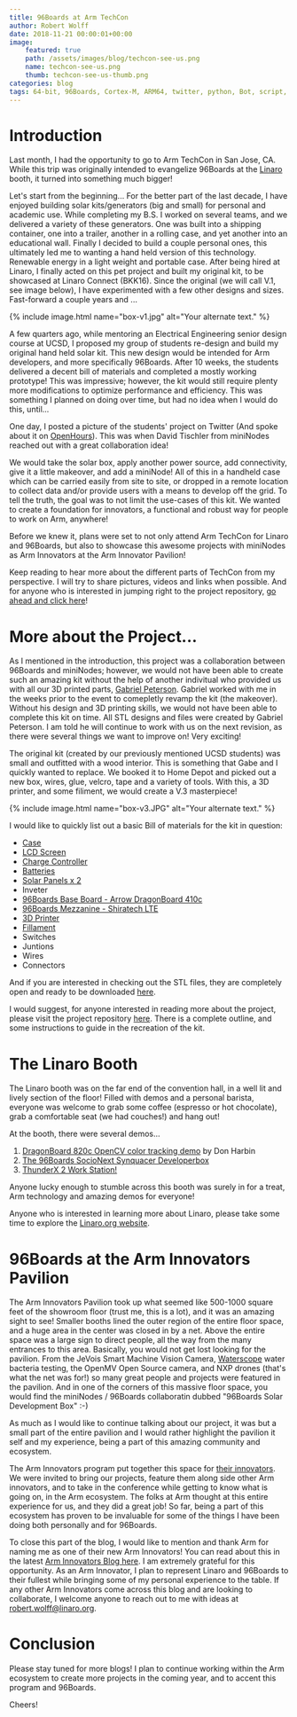 ```yaml
---
title: 96Boards at Arm TechCon
author: Robert Wolff
date: 2018-11-21 00:00:01+00:00
image:
    featured: true
    path: /assets/images/blog/techcon-see-us.png
    name: techcon-see-us.png
    thumb: techcon-see-us-thumb.png
categories: blog
tags: 64-bit, 96Boards, Cortex-M, ARM64, twitter, python, Bot, script, arm, techcon, convention, san francisco, san jose, 
---
```


# Introduction

Last month, I had the opportunity to go to Arm TechCon in San Jose, CA. While this trip was originally intended to evangelize 96Boards at the [Linaro](https://www.linaro.org/) booth, it turned into something much bigger! 

Let's start from the beginning... For the better part of the last decade, I have enjoyed building solar kits/generators (big and small) for personal and academic use. While completing my B.S. I worked on several teams, and we delivered a variety of these generators. One was built into a shipping container, one into a trailer, another in a rolling case, and yet another into an educational wall. Finally I decided to build a couple personal ones, this ultimately led me to wanting a hand held version of this technology. Renewable energy in a light weight and portable case. After being hired at Linaro, I finally acted on this pet project and built my original kit, to be showcased at Linaro Connect (BKK16). Since the original (we will call V.1, see image below), I have experimented with a few other designs and sizes. Fast-forward a couple years and ...

{% include image.html name="box-v1.jpg" alt="Your alternate text." %}

A few quarters ago, while mentoring an Electrical Engineering senior design course at UCSD, I proposed my group of students re-design and build my original hand held solar kit. This new design would be intended for Arm developers, and more specifically 96Boards. After 10 weeks, the students delivered a decent bill of materials and completed a mostly working prototype! This was impressive; however, the kit would still require plenty more modifications to optimize performance and efficiency. This was something I planned on doing over time, but had no idea when I would do this, until...

One day, I posted a picture of the students' project on Twitter (And spoke about it on [OpenHours](https://www.96boards.org/openhours/)). This was when David Tischler from miniNodes reached out with a great collaboration idea!

We would take the solar box, apply another power source, add connectivity, give it a little makeover, and add a miniNode! All of this in a handheld case which can be carried easily from site to site, or dropped in a remote location to collect data and/or provide users with a means to develop off the grid. To tell the truth, the goal was to not limit the use-cases of this kit. We wanted to create a foundation for innovators, a functional and robust way for people to work on Arm, anywhere!

Before we knew it, plans were set to not only attend Arm TechCon for Linaro and 96Boards, but also to showcase this awesome projects with miniNodes as Arm Innovators at the Arm Innovator Pavilion! 

Keep reading to hear more about the different parts of TechCon from my perspective. I will try to share pictures, videos and links when possible. And for anyone who is interested in jumping right to the project repository, [go ahead and click here](https://github.com/96boards-projects/96b-sustain-dev-box)!


# More about the Project...

As I mentioned in the introduction, this project was a collaboration between 96Boards and miniNodes; however, we would not have been able to create such an amazing kit without the help of another indivitual who provided us with all our 3D printed parts, [Gabriel Peterson](https://www.instagram.com/gabrieldpeterson/). Gabriel worked with me in the weeks prior to the event to comepletly revamp the kit (the makeover). Without his design and 3D printing skills, we would not have been able to complete this kit on time. All STL designs and files were created by Gabriel Peterson. I am told he will continue to work with us on the next revision, as there were several things we want to improve on! Very exciting!

The original kit (created by our previously mentioned UCSD students) was small and outfitted with a wood interior. This is something that Gabe and I quickly wanted to replace. We booked it to Home Depot and picked out a new box, wires, glue, velcro, tape and a variety of tools. With this, a 3D printer, and some filiment, we would create a V.3 masterpiece! 

{% include image.html name="box-v3.JPG" alt="Your alternate text." %}

I would like to quickly list out a basic Bill of materials for the kit in question:

- [Case](https://www.homedepot.com/p/RIDGID-22-in-Pro-Organizer-Black-222571/205440492)
- [LCD Screen](https://www.arrow.com/en/products/96boards-display-7/linksprite-technologies-inc)
- [Charge Controller](https://www.amazon.com/gp/product/B013HK2OOE/ref=oh_aui_detailpage_o08_s00?ie=UTF8&psc=1)
- [Batteries](https://www.amazon.com/gp/product/B00KC39BE6/ref=oh_aui_detailpage_o00_s00?ie=UTF8&psc=1)
- [Solar Panels x 2](https://www.amazon.com/gp/product/B00OZC3X1C/ref=oh_aui_detailpage_o08_s00?ie=UTF8&psc=1)
- Inveter
- [96Boards Base Board - Arrow DragonBoard 410c](https://www.96boards.org/product/dragonboard410c/)
- [96Boards Mezzanine - Shiratech LTE](https://www.96boards.org/product/shiratech-lte/)
- [3D Printer](https://shop.prusa3d.com/en/3d-printers/180-original-prusa-i3-mk3-kit.html#)
- [Fillament](
https://shop.prusa3d.com/en/filament/159-pla-extrafill-gold-happens-750g.html)
- Switches
- Juntions
- Wires
- Connectors

And if you are interested in checking out the STL files, they are completely open and ready to be downloaded [here](https://github.com/96boards-projects/96b-sustain-dev-box/tree/master/stl-files).

I would suggest, for anyone interested in reading more about the project, please visit the project repository [here](https://github.com/96boards-projects/96b-sustain-dev-box). There is a complete outline, and some instructions to guide in the recreation of the kit.

# The Linaro Booth
 
The Linaro booth was on the far end of the convention hall, in a well lit and lively section of the floor! Filled with demos and a personal barista, everyone was welcome to grab some coffee (espresso or hot chocolate), grab a comfortable seat (we had couches!) and hang out!

At the booth, there were several demos...

1) [DragonBoard 820c OpenCV color tracking demo](https://github.com/dbharbin/OpenCV-color-tracking-demo) by Don Harbin
2) [The 96Boards SocioNext Synquacer Developerbox](https://www.96boards.org/product/developerbox/)
3) [ThunderX 2 Work Station!](https://www.avantek.co.uk/store/avantek-thunderx2-arm-workstation-thunderx2station.html)

Anyone lucky enough to stumble across this booth was surely in for a treat, Arm technology and amazing demos for everyone! 

Anyone who is interested in learning more about Linaro, please take some time to explore the [Linaro.org website](https://www.linaro.org/).

# 96Boards at the Arm Innovators Pavilion

The Arm Innovators Pavilion took up what seemed like 500-1000 square feet of the showroom floor (trust me, this is a lot), and it was an amazing sight to see! Smaller booths lined the outer region of the entire floor space, and a huge area in the center was closed in by a net. Above the entire space was a large sign to direct people, all the way from the many entrances to this area. Basically, you would not get lost looking for the pavilion. From the JeVois Smart Machine Vision Camera, [Waterscope](https://community.arm.com/members/dr-alexander-patto) water bacteria testing, the OpenMV Open Source camera, and NXP drones (that's what the net was for!) so many great people and projects were featured in the pavilion. And in one of the corners of this massive floor space, you would find the miniNodes / 96Boards collaboratin dubbed "96Boards Solar Development Box" :-)

As much as I would like to continue talking about our project, it was but a small part of the entire pavilion and I would rather highlight the pavilion it self and my experience, being a part of this amazing community and ecosystem. 

The Arm Innovators program put together this space for [their innovators](https://community.arm.com/achievements/e4ecdcdf-ad4b-4858-95ed-24be69743253). We were invited to bring our projects, feature them along side other Arm innovators, and to take in the conference while getting to know what is going on, in the Arm ecosystem. The folks at Arm thought at this entire experience for us, and they did a great job! So far, being a part of this ecosystem has proven to be invaluable for some of the things I have been doing both personally and for 96Boards.

To close this part of the blog, I would like to mention and thank Arm for naming me as one of their new Arm Innovators! You can read about this in the latest [Arm Innovators Blog here](https://community.arm.com/innovation/b/blog/posts/say-hello-to-the-latest-arm-innovators). I am extremely grateful for this opportunity. As an Arm Innovator, I plan to represent Linaro and 96Boards to their fullest while bringing some of my personal experience to the table. If any other Arm Innovators come across this blog and are looking to collaborate, I welcome anyone to reach out to me with ideas at robert.wolff@linaro.org.

# Conclusion

Please stay tuned for more blogs! I plan to continue working within the Arm ecosystem to create more projects in the coming year, and to accent this program and 96Boards. 

Cheers!